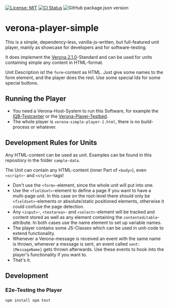 [![License: MIT](https://img.shields.io/badge/License-MIT-yellow.svg)](https://opensource.org/licenses/MIT)
[![CI Status](https://scm.cms.hu-berlin.de/iqb/verona-player-simple/badges/main/pipeline.svg)](https://scm.cms.hu-berlin.de/iqb/verona-player-simple)
![GitHub package.json version](https://img.shields.io/github/package-json/v/iqb-berlin/verona-player-simple)

# verona-player-simple
This is a simple, dependency-less, vanilla-js-written, but full-featured unit player,
mainly as showcase for developers and for software-testing.

It does implement the
<a href="https://github.com/verona-interface" target="_blank">Verona 2.1.0</a>-Standard
and can be used for units containing simple any content in HTML-format.

Unit Description ist the <code>form</code>-content as HTML. Just give some names to the form element,
and the player does the rest. Use some special Ids for some special buttons.

## Running the Player
* You need a Verona-Host-System to run this Software, for example the 
[IQB-Testcenter](https://github.com/iqb-berlin/testcenter-setup) or the 
[Verona-Player-Testbed](https://github.com/iqb-berlin/verona-player-testbed).
* The whole player is `verona-simple-player-1.html`, there is no build-process or whatever. 

## Development Rules for Units

Any HTML-content can be used as unit. Examples can be found in this repository in the folder `sample-data`.

The Unit can contain any HTML-content (inner Part of `<body>`), even `<script>`- and `<style>`-tags!
* Don't use the `<form>`-element, since the whole unit will put into one.
* Use the `<fieldset>`-element to define a page if you want to have a multi-page unit. In this case on the root-level 
  there should only be `<fieldset>`-elements or absolute/static positioned elements, otherwise it could confuse
  the page detection.
* Any `<input>`-, `<textarea>`- and `<select>`-element will be tracked and content stored as well as any element
  containing the `contenteditable`-attribute. In both cases use the name element to set up variable names.
* The player contains some JS-Classes which can be used in unit-code to extend functionality.
* Whenever a Verona-message is received an event with the same name is thrown, whenever a message is sent,
  an event called `sent:{MessageName}` gets thrown afterwards. Use these events to hook into the player's
  functionality if you want to.
* That's it.


## Development

### E2e-Testing the Player
`
npm install
npm test
`


